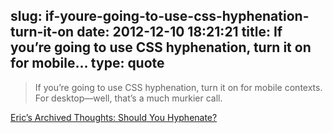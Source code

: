 slug: if-youre-going-to-use-css-hyphenation-turn-it-on
date: 2012-12-10 18:21:21
title: If you’re going to use CSS hyphenation, turn it on for mobile...
type: quote
---

> If you’re going to use CSS hyphenation, turn it on for mobile contexts. For desktop—well, that’s a much murkier call.

[Eric’s Archived Thoughts: Should You Hyphenate?](http://meyerweb.com/eric/thoughts/2012/12/10/should-you-hyphenate/)
